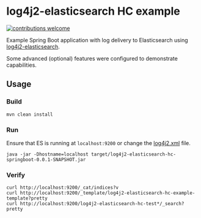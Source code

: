 # log4j2-elasticsearch HC example

[![contributions welcome](https://img.shields.io/badge/contributions-welcome-brightgreen.svg?style=flat)](https://github.com/rfoltyns/log4j2-elasticsearch)

Example Spring Boot application with log delivery to Elasticsearch using [log4j2-elasticsearch](https://github.com/rfoltyns/log4j2-elasticsearch).

Some advanced (optional) features were configured to demonstrate capabilities.

## Usage

### Build
```shell
mvn clean install
```

### Run

Ensure that ES is running at `localhost:9200` or change the [log4j2.xml](https://github.com/rfoltyns/log4j2-elasticsearch-examples/blob/master/log4j2-elasticsearch-hc-springboot/src/main/resources/log4j2.xml) file.

```shell
java -jar -Dhostname=localhost target/log4j2-elasticsearch-hc-springboot-0.0.1-SNAPSHOT.jar
```

### Verify

```shell
curl http://localhost:9200/_cat/indices?v
curl http://localhost:9200/_template/log4j2-elasticsearch-hc-example-template?pretty
curl http://localhost:9200/log4j2-elasticsearch-hc-test*/_search?pretty
```

